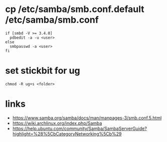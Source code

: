 # cp /etc/samba/smb.conf.default /etc/samba/smb.conf

    if [smbd -V >= 3.4.0]
      pdbedit -a -u <user>
    else
      smbpasswd -a <user>
    fi

# set stickbit for ug

    chmod -R ug+s <folder>

# links

* https://www.samba.org/samba/docs/man/manpages-3/smb.conf.5.html
* https://wiki.archlinux.org/index.php/Samba
* https://help.ubuntu.com/community/Samba/SambaServerGuide?highlight=%28%5CbCategoryNetworking%5Cb%29
